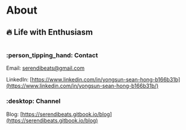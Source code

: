 # About

## :fire: Life with Enthusiasm

<figure><img src="https://i0.wp.com/thegroovecartel.com/wp-content/uploads/2021/08/rsz_240760776_822772538437806_5720689722822420879_n.jpg?w=1078&#x26;ssl=1" alt=""><figcaption></figcaption></figure>

### :person\_tipping\_hand: Contact

Email: serendibeats@gmail.com

LinkedIn: [https://www.linkedin.com/in/yongsun-sean-hong-b166b31b](https://www.linkedin.com/in/yongsun-sean-hong-b166b31b/)

### :desktop: Channel

Blog: [https://serendibeats.gitbook.io/blog](https://serendibeats.gitbook.io/blog)
